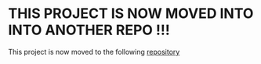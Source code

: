 # THIS PROJECT IS NOW MOVED INTO INTO ANOTHER REPO !!!
This project is now moved to the following [repository](https://github.com/kirisaki-vk/net-calc)